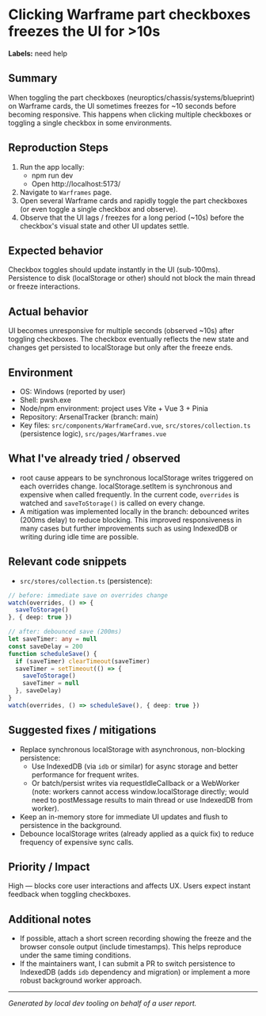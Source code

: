 # Clicking Warframe part checkboxes freezes the UI for >10s

**Labels:** need help

## Summary
When toggling the part checkboxes (neuroptics/chassis/systems/blueprint) on Warframe cards, the UI sometimes freezes for ~10 seconds before becoming responsive. This happens when clicking multiple checkboxes or toggling a single checkbox in some environments.

## Reproduction Steps
1. Run the app locally:
   - npm run dev
   - Open http://localhost:5173/
2. Navigate to `Warframes` page.
3. Open several Warframe cards and rapidly toggle the part checkboxes (or even toggle a single checkbox and observe).
4. Observe that the UI lags / freezes for a long period (~10s) before the checkbox's visual state and other UI updates settle.

## Expected behavior
Checkbox toggles should update instantly in the UI (sub-100ms). Persistence to disk (localStorage or other) should not block the main thread or freeze interactions.

## Actual behavior
UI becomes unresponsive for multiple seconds (observed ~10s) after toggling checkboxes. The checkbox eventually reflects the new state and changes get persisted to localStorage but only after the freeze ends.

## Environment
- OS: Windows (reported by user)
- Shell: pwsh.exe
- Node/npm environment: project uses Vite + Vue 3 + Pinia
- Repository: ArsenalTracker (branch: main)
- Key files: `src/components/WarframeCard.vue`, `src/stores/collection.ts` (persistence logic), `src/pages/Warframes.vue`

## What I've already tried / observed
- root cause appears to be synchronous localStorage writes triggered on each overrides change. localStorage.setItem is synchronous and expensive when called frequently. In the current code, `overrides` is watched and `saveToStorage()` is called on every change.
- A mitigation was implemented locally in the branch: debounced writes (200ms delay) to reduce blocking. This improved responsiveness in many cases but further improvements such as using IndexedDB or writing during idle time are possible.

## Relevant code snippets
- `src/stores/collection.ts` (persistence):

```ts
// before: immediate save on overrides change
watch(overrides, () => {
  saveToStorage()
}, { deep: true })

// after: debounced save (200ms)
let saveTimer: any = null
const saveDelay = 200
function scheduleSave() {
  if (saveTimer) clearTimeout(saveTimer)
  saveTimer = setTimeout(() => {
    saveToStorage()
    saveTimer = null
  }, saveDelay)
}
watch(overrides, () => scheduleSave(), { deep: true })
```

## Suggested fixes / mitigations
- Replace synchronous localStorage with asynchronous, non-blocking persistence:
  - Use IndexedDB (via `idb` or similar) for async storage and better performance for frequent writes.
  - Or batch/persist writes via requestIdleCallback or a WebWorker (note: workers cannot access window.localStorage directly; would need to postMessage results to main thread or use IndexedDB from worker).
- Keep an in-memory store for immediate UI updates and flush to persistence in the background.
- Debounce localStorage writes (already applied as a quick fix) to reduce frequency of expensive sync calls.

## Priority / Impact
High — blocks core user interactions and affects UX. Users expect instant feedback when toggling checkboxes.

## Additional notes
- If possible, attach a short screen recording showing the freeze and the browser console output (include timestamps). This helps reproduce under the same timing conditions.
- If the maintainers want, I can submit a PR to switch persistence to IndexedDB (adds `idb` dependency and migration) or implement a more robust background worker approach.

---
*Generated by local dev tooling on behalf of a user report.*
